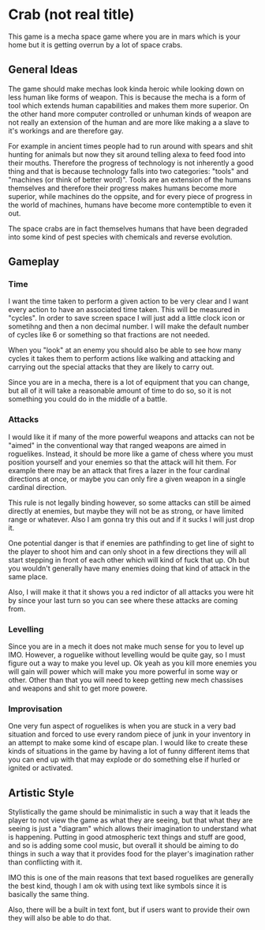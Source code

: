 # Crab (not real title)
This game is a mecha space game where you are in mars which is your home but it is getting overrun by a lot of space
crabs.

## General Ideas
The game should make mechas look kinda heroic while looking down on less human like forms of weapon. This is because
the mecha is a form of tool which extends human capabilities and makes them more superior. On the other hand more
computer controlled or unhuman kinds of weapon are not really an extension of the human and are more like making a
a slave to it's workings and are therefore gay.

For example in ancient times people had to run around with spears and shit hunting for animals but now they sit around
telling alexa to feed food into their mouths. Therefore the progress of technology is not inherently a good thing and
that is because technology falls into two categories: "tools" and "machines (or think of better word)". Tools are an
extension of the humans themselves and therefore their progress makes humans become more superior, while machines do the
oppsite, and for every piece of progress in the world of machines, humans have become more contemptible to even it out.

The space crabs are in fact themselves humans that have been degraded into some kind of pest species with chemicals
and reverse evolution.

## Gameplay
### Time
I want the time taken to perform a given action to be very clear and I want every action to have an associated time
taken. This will be measured in "cycles". In order to save screen space I will just add a little clock icon or sometihng
and then a non decimal number. I will make the default number of cycles like 6 or something so that fractions are not
needed.

When you "look" at an enemy you should also be able to see how many cycles it takes them to perform actions like walking
and attacking and carrying out the special attacks that they are likely to carry out.

Since you are in a mecha, there is a lot of equipment that you can change, but all of it will take a reasonable amount
of time to do so, so it is not something you could do in the middle of a battle.

### Attacks
I would like it if many of the more powerful weapons and attacks can not be "aimed" in the conventional way that ranged
weapons are aimed in roguelikes. Instead, it should be more like a game of chess where you must position yourself and
your enemies so that the attack will hit them. For example there may be an attack that fires a lazer in the four
cardinal directions at once, or maybe you can only fire a given weapon in a single cardinal direction.

This rule is not legally binding however, so some attacks can still be aimed directly at enemies, but maybe they will
not be as strong, or have limited range or whatever. Also I am gonna try this out and if it sucks I will just drop it.

One potential danger is that if enemies are pathfinding to get line of sight to the player to shoot him and can only
shoot in a few directions they will all start stepping in front of each other which will kind of fuck that up. Oh
but you wouldn't generally have many enemies doing that kind of attack in the same place.

Also, I will make it that it shows you a red indictor of all attacks you were hit by since your last turn so you
can see where these attacks are coming from.

### Levelling
Since you are in a mech it does not make much sense for you to level up IMO. However, a roguelike without levelling
would be quite gay, so I must figure out a way to make you level up. Ok yeah as you kill more enemies you will gain
will power which will make you more powerful in some way or other. Other than that you will need to keep getting
new mech chassises and weapons and shit to get more powere.

### Improvisation
One very fun aspect of roguelikes is when you are stuck in a very bad situation and forced to use every random piece of
junk in your inventory in an attempt to make some kind of escape plan. I would like to create these kinds of situations
in the game by having a lot of funny different items that you can end up with that may explode or do something else if
hurled or ignited or activated.


## Artistic Style
Stylistically the game should be minimalistic in such a way that it leads the player to not view the game as what they
are seeing, but that what they are seeing is just a "diagram" which allows their imagination to understand what is
happening. Putting in good atmospheric text things and stuff are good, and so is adding some cool music, but overall it
should be aiming to do things in such a way that it provides food for the player's imagination rather than conflicting
with it.

IMO this is one of the main reasons that text based roguelikes are generally the best kind, though I am ok with using
text like symbols since it is basically the same thing.

Also, there will be a built in text font, but if users want to provide their own they will also be able to do that.
